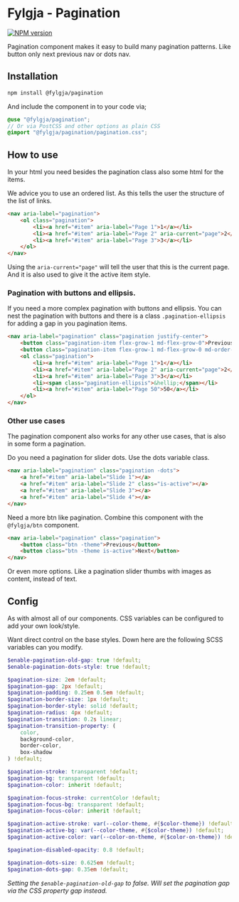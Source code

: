 # Fylgja - Pagination

[![NPM version](https://img.shields.io/npm/v/@fylgja/pagination.svg)](https://www.npmjs.org/package/@fylgja/pagination)

Pagination component makes it easy to build many pagination patterns.
Like button only next previous nav or dots nav.

## Installation

```bash
npm install @fylgja/pagination
```

And include the component in to your code via;

```scss
@use "@fylgja/pagination";
// Or via PostCSS and other options as plain CSS
@import "@fylgja/pagination/pagination.css";
```

## How to use

In your html you need besides the pagination class also some html for the items.

We advice you to use an ordered list.
As this tells the user the structure of the list of links.

```html
<nav aria-label="pagination">
    <ol class="pagination">
        <li><a href="#item" aria-label="Page 1">1</a></li>
        <li><a href="#item" aria-label="Page 2" aria-current="page">2</a></li>
        <li><a href="#item" aria-label="Page 3">3</a></li>
    </ol>
</nav>
```

Using the `aria-current="page"`
will tell the user that this is the current page.
And it is also used to give it the active item style.

### Pagination with buttons and ellipsis.

If you need a more complex pagination with buttons and ellipsis.
You can nest the pagination with buttons
and there is a class `.pagination-ellipsis`
for adding a gap in you pagination items.

```html
<nav aria-label="pagination" class="pagination justify-center">
    <button class="pagination-item flex-grow-1 md-flex-grow-0">Previous</button>
    <button class="pagination-item flex-grow-1 md-flex-grow-0 md-order-last">Next</button>
    <ol class="pagination">
        <li><a href="#item" aria-label="Page 1">1</a></li>
        <li><a href="#item" aria-label="Page 2" aria-current="page">2</a></li>
        <li><a href="#item" aria-label="Page 3">3</a></li>
        <li><span class="pagination-ellipsis">&hellip;</span></li>
        <li><a href="#item" aria-label="Page 50">50</a></li>
    </ol>
</nav>
```

### Other use cases

The pagination component also works for any other use cases,
that is also in some form a pagination.

Do you need a pagination for slider dots.
Use the dots variable class.


```html
<nav aria-label="pagination" class="pagination -dots">
    <a href="#item" aria-label="Slide 1"></a>
    <a href="#item" aria-label="Slide 2" class="is-active"></a>
    <a href="#item" aria-label="Slide 3"></a>
    <a href="#item" aria-label="Slide 4"></a>
</nav>
```

Need a more btn like pagination.
Combine this component with the `@fylgja/btn` component.

```html
<nav aria-label="pagination" class="pagination">
    <button class="btn -theme">Previous</button>
    <button class="btn -theme is-active">Next</button>
</nav>
```

Or even more options.
Like a pagination slider thumbs with images as content, instead of text.

## Config

As with almost all of our components.
CSS variables can be configured to add your own look/style.

Want direct control on the base styles.
Down here are the following SCSS variables can you modify.

```scss
$enable-pagination-old-gap: true !default;
$enable-pagination-dots-style: true !default;

$pagination-size: 2em !default;
$pagination-gap: 2px !default;
$pagination-padding: 0.25em 0.5em !default;
$pagination-border-size: 1px !default;
$pagination-border-style: solid !default;
$pagination-radius: 4px !default;
$pagination-transition: 0.2s linear;
$pagination-transition-property: (
    color,
    background-color,
    border-color,
    box-shadow
) !default;

$pagination-stroke: transparent !default;
$pagination-bg: transparent !default;
$pagination-color: inherit !default;

$pagination-focus-stroke: currentColor !default;
$pagination-focus-bg: transparent !default;
$pagination-focus-color: inherit !default;

$pagination-active-stroke: var(--color-theme, #{$color-theme}) !default;
$pagination-active-bg: var(--color-theme, #{$color-theme}) !default;
$pagination-active-color: var(--color-on-theme, #{$color-on-theme}) !default;

$pagination-disabled-opacity: 0.8 !default;

$pagination-dots-size: 0.625em !default;
$pagination-dots-gap: 0.35em !default;
```

_Setting the `$enable-pagination-old-gap` to false._
_Will set the pagination gap via the CSS property gap instead._
